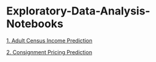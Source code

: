 # Exploratory-Data-Analysis-Notebooks

[1. Adult Census Income Prediction](https://github.com/praj2408/Exploratory-Data-Analysis-Notebooks/blob/main/Adult_Census_Income_Predictions.ipynb)

[2. Consignment Pricing Prediction](https://github.com/praj2408/Exploratory-Data-Analysis-Notebooks/blob/main/Consignment_pricing.ipynb)
